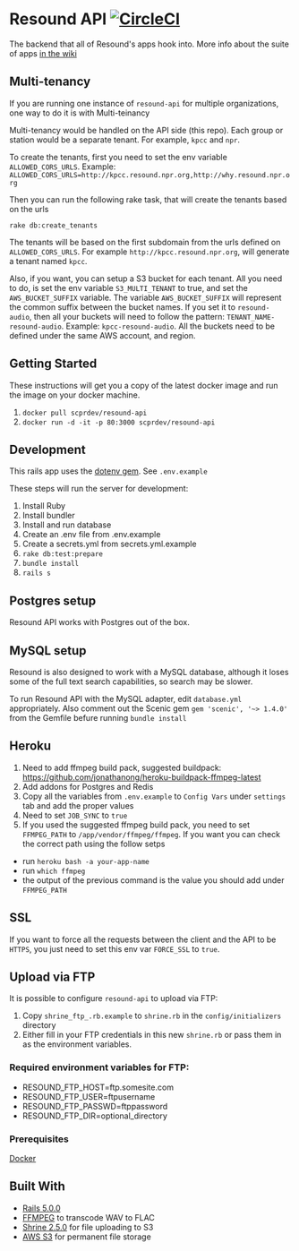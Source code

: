# Resound API [![CircleCI](https://circleci.com/gh/ProjectResound/resound-api.svg?style=svg)](https://circleci.com/gh/ProjectResound/resound-api)
The backend that all of Resound's apps hook into. More info about the suite of apps [in the wiki](https://github.com/ProjectResound/planning/wiki)

## Multi-tenancy
If you are running one instance of `resound-api` for multiple organizations, one way to do it is with Multi-teinancy

Multi-tenancy would be handled on the API side (this repo).  Each group or station would be a separate tenant. For example, `kpcc` and `npr`.

To create the tenants, first you need to set the env variable `ALLOWED_CORS_URLS`.
Example: `ALLOWED_CORS_URLS=http://kpcc.resound.npr.org,http://why.resound.npr.org`

Then you can run the following rake task, that will create the tenants based on the urls
```
rake db:create_tenants
```
The tenants will be based on the first subdomain from the urls defined on `ALLOWED_CORS_URLS`.
For example `http://kpcc.resound.npr.org`, will generate a tenant named `kpcc`.

Also, if you want, you can setup a S3 bucket for each tenant.
All you need to do, is set the env variable `S3_MULTI_TENANT` to true, and set the `AWS_BUCKET_SUFFIX` variable.
The variable `AWS_BUCKET_SUFFIX` will represent the common suffix between the bucket names.
If you set it to `resound-audio`, then all your buckets will need to follow the pattern: `TENANT_NAME-resound-audio`.
Example: `kpcc-resound-audio`.
All the buckets need to be defined under the same AWS account, and region.

## Getting Started
These instructions will get you a copy of the latest docker image and run the image
on your docker machine.

1. `docker pull scprdev/resound-api`
2. `docker run -d -it -p 80:3000 scprdev/resound-api`

## Development
This rails app uses the [dotenv gem](https://github.com/bkeepers/dotenv). See `.env.example`

These steps will run the server for development:
1. Install Ruby
1. Install bundler
1. Install and run database
1. Create an .env file from .env.example
1. Create a secrets.yml from secrets.yml.example
1. `rake db:test:prepare`
1. `bundle install`
1. `rails s`

## Postgres setup
Resound API works with Postgres out of the box.

## MySQL setup
Resound is also designed to work with a MySQL database, although it loses some of the full text search capabilities, so search may be slower.

To run Resound API with the MySQL adapter, edit `database.yml` appropriately. Also comment
out the Scenic gem `gem 'scenic', '~> 1.4.0'` from the Gemfile befure running `bundle install`

## Heroku
1. Need to add ffmpeg build pack, suggested buildpack: https://github.com/jonathanong/heroku-buildpack-ffmpeg-latest
2. Add addons for Postgres and Redis
3. Copy all the variables from `.env.example` to `Config Vars` under `settings` tab and add the proper values
4. Need to set `JOB_SYNC` to `true`
5. If you used the suggested ffmpeg build pack, you need to set `FFMPEG_PATH` to `/app/vendor/ffmpeg/ffmpeg`. If you want you can check the correct path using the follow setps
 * run `heroku bash -a your-app-name`
 * run `which ffmpeg`
 * the output of the previous command is the value you should add under `FFMPEG_PATH`


## SSL
If you want to force all the requests between the client and the API to be `HTTPS`, you just need to set this env var `FORCE_SSL` to `true`.

## Upload via FTP
It is possible to configure `resound-api` to upload via FTP:
1. Copy `shrine_ftp_.rb.example` to `shrine.rb` in the `config/initializers` directory
2. Either fill in your FTP credentials in this new `shrine.rb` or pass them in as the environment variables.

### Required environment variables for FTP:
* RESOUND_FTP_HOST=ftp.somesite.com
* RESOUND_FTP_USER=ftpusername
* RESOUND_FTP_PASSWD=ftppassword
* RESOUND_FTP_DIR=optional_directory

### Prerequisites

[Docker](https://www.docker.com/)


## Built With
* [Rails 5.0.0](http://rubyonrails.org/)
* [FFMPEG](http://ffmpeg.org) to transcode WAV to FLAC
* [Shrine 2.5.0](http://shrinerb.com/) for file uploading to S3
* [AWS S3](https://aws.amazon.com/s3/) for permanent file storage
